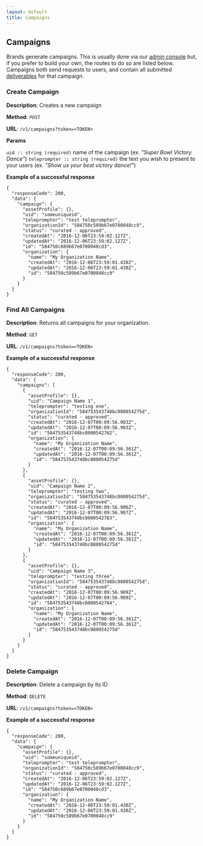 ```yaml
---
layout: default
title: Campaigns
---
```


## Campaigns

Brands generate campaigns. This is usually done via our [admin console](https://admin.hilite.media) but, if you prefer to build your own, the routes to do so are listed below. Campaigns both send requests to users, and contain all submitted [deliverables](/deliverables.html) for that campaign.


### Create Campaign
    
**Description**: Creates a new campaign 

**Method**: `POST`

**URL**: `/v1/campaigns?token=<TOKEN>`

**Params**    
      
`uid :: string (required)` name of the campaign (ex. _"Super Bowl Victory Dance"_)
`teleprompter :: string (required)` the text you wish to present to your users (ex. _"Show us your best victory dance!"_)

**Example of a successful response**
        
    {
      "responseCode": 200,
      "data": {
        "campaign": {
          "assetProfile": {},
          "uid": "someuniqueid",
          "teleprompter": "test teleprompter",
          "organizationId": "584750c589b67e0700048cc9",
          "status": "curated - approved",
          "createdAt": "2016-12-06T23:59:02.127Z",
          "updatedAt": "2016-12-06T23:59:02.127Z",
          "id": "584750c689b67e0700048cd3",
          "organization": {
            "name": "My Organization Name",            
            "createdAt": "2016-12-06T23:59:01.430Z",
            "updatedAt": "2016-12-06T23:59:01.430Z",
            "id": "584750c589b67e0700048cc9"
          }
        }
      }
    }    

### Find All Campaigns

**Description**: Returns all campaigns for your organization. 

**Method**: `GET`

**URL**: `/v1/campaigns?token=<TOKEN>`

**Example of a successful response**

    {
      "responseCode": 200,
      "data": {
        "campaigns": [
          {
            "assetProfile": {},
            "uid": "Campaign Name 1",
            "teleprompter": "testing one",
            "organizationId": "584753543748bc080054275d",
            "status": "curated - approved",
            "createdAt": "2016-12-07T00:09:56.903Z",
            "updatedAt": "2016-12-07T00:09:56.903Z",
            "id": "584753543748bc0800542762",
            "organization": {
              "name": "My Organization Name",          
              "createdAt": "2016-12-07T00:09:56.361Z",
              "updatedAt": "2016-12-07T00:09:56.361Z",
              "id": "584753543748bc080054275d"
            }
          },
          {
            "assetProfile": {},
            "uid": "Campaign Name 2",
            "teleprompter": "testing two",
            "organizationId": "584753543748bc080054275d",
            "status": "curated - approved",
            "createdAt": "2016-12-07T00:09:56.906Z",
            "updatedAt": "2016-12-07T00:09:56.907Z",
            "id": "584753543748bc0800542763",
            "organization": {
              "name": "My Organization Name",          
              "createdAt": "2016-12-07T00:09:56.361Z",
              "updatedAt": "2016-12-07T00:09:56.361Z",
              "id": "584753543748bc080054275d"
            }
          },
          {
            "assetProfile": {},
            "uid": "Campaign Name 3",
            "teleprompter": "testing three",
            "organizationId": "584753543748bc080054275d",
            "status": "curated - approved",
            "createdAt": "2016-12-07T00:09:56.909Z",
            "updatedAt": "2016-12-07T00:09:56.909Z",
            "id": "584753543748bc0800542764",
            "organization": {
              "name": "My Organization Name",          
              "createdAt": "2016-12-07T00:09:56.361Z",
              "updatedAt": "2016-12-07T00:09:56.361Z",
              "id": "584753543748bc080054275d"
            }
          }
        ]
      }
    }    


### Delete Campaign

**Description**: Delete a campaign by its ID 

**Method**: `DELETE`

**URL**: `/v1/campaigns?token=<TOKEN>`

**Example of a successful response**

    {
      "responseCode": 200,
      "data": {
        "campaign": {
          "assetProfile": {},
          "uid": "someuniqueid",
          "teleprompter": "test teleprompter",
          "organizationId": "584750c589b67e0700048cc9",
          "status": "curated - approved",
          "createdAt": "2016-12-06T23:59:02.127Z",
          "updatedAt": "2016-12-06T23:59:02.127Z",
          "id": "584750c689b67e0700048cd3",
          "organization": {
            "name": "My Organization Name",            
            "createdAt": "2016-12-06T23:59:01.430Z",
            "updatedAt": "2016-12-06T23:59:01.430Z",
            "id": "584750c589b67e0700048cc9"
          }
        }
      }
    }
    

